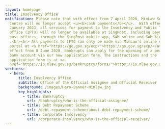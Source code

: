 ```yaml
---
layout: homepage
title: Insolvency Office
notification: Please note that with effect from 7 April 2020, MinLaw Services
  Centre will no longer accept <u><b>cash payments</b></u>.  With effect from 15
  January 2023, all services for payment to the Insolvency and Public Trustee’s
  Office (IPTO) will no longer be available at SingPost, including payments at
  post offices, through the SingPost mobile app, SAM online and SAM kiosks
  .<br><br> All payments to IPTO can only be made via MinLaw’s online collection
  portal at <a href="https://go.gov.sg/ecp/">https://go.gov.sg/ecp/</a>. With
  effect from 8 June 2020, bankrupts can apply for the opening of a personal
  bank account via our new application form. The instructions and the
  application form is at <a
  href="https://io.mlaw.gov.sg/bankruptcy/forms/">https://io.mlaw.gov.sg/bankruptcy/forms/</a>.
sections:
  - hero:
      title: Insolvency Office
      subtitle: Office of the Official Assignee and Official Receiver
      background: /images/Hero-Banner-Minlaw.jpg
      key_highlights:
        - title: Bankruptcy
          url: /bankruptcy/who-is-the-official-assignee/
        - title: Debt Repayment Scheme
          url: /debt-repayment-scheme/about-debt-repayment-scheme/
        - title: Corporate Insolvency
          url: /corporate-insolvency/who-is-the-official-receiver/
---
```

